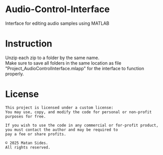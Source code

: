# Audio-Control-Interface
Interface for editing audio samples using MATLAB

# Instruction
Unzip each zip to a folder by the same name.  
Make sure to save all folders in the same location as file "Project_AudioControlInterface.mlapp"  for the interface to function properly.

# License     
    This project is licensed under a custom license:
    You may use, copy, and modify the code for personal or non-profit purposes for free.
        
    If you wish to use the code in any commercial or for-profit product, you must contact the author and may be required to 
    pay a fee or share profits.
        
    © 2025 Matan Sides. 
    All rights reserved.
